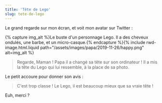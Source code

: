 ```yaml
---
title: 'Tête de Lego'
slug: tete-de-lego
---
```


Le grand regarde sur mon écran, et voit mon avatar sur Twitter :

{% capture img_alt %}Le buste d'un personnage Lego. Il a des cheveux ondulés, une barbe, et un micro-casque.{% endcapture %}{% include rwd-image.html.liquid
path="/assets/images/papa/2019-11-26/happy.png"
alt=img_alt
%}

> Regarde, Maman ! Papa il a changé sa tête sur son ordinateur ! Il a mis la
> tête du Lego qui lui ressemble, à la place de sa photo.

Le petit accoure pour donner son avis :

> C'est trop classe ! Le Lego, il est beaucoup mieux que sa vraie tête !

Euh, merci ?
